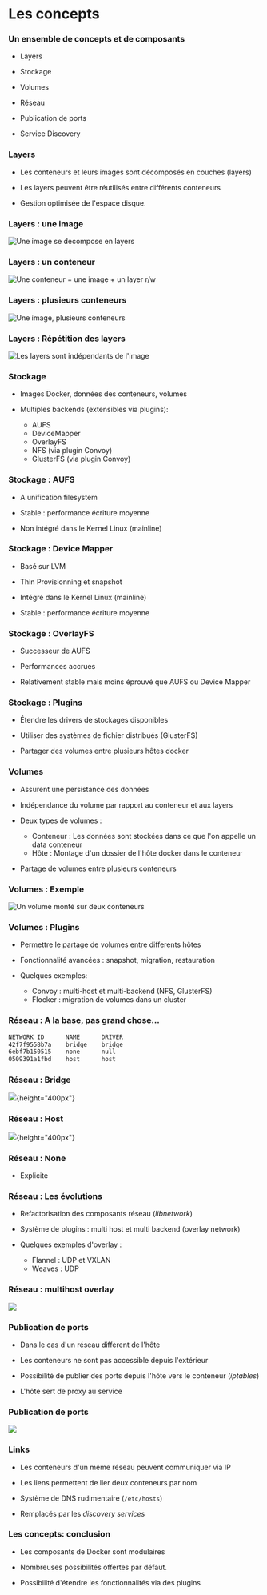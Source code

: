# Les concepts

### Un ensemble de concepts et de composants

- Layers

- Stockage

- Volumes

- Réseau

- Publication de ports

- Service Discovery

### Layers

- Les conteneurs et leurs images sont décomposés en couches (layers)

- Les layers peuvent être réutilisés entre différents conteneurs

- Gestion optimisée de l'espace disque.

### Layers : une image

![Une image se decompose en layers](images/docker/image-layers.jpg)

### Layers : un conteneur

![Une conteneur = une image + un layer r/w](images/docker/container-layers.jpg)

### Layers : plusieurs conteneurs

![Une image, plusieurs conteneurs](images/docker/sharing-layers.jpg)

### Layers : Répétition des layers

![Les layers sont indépendants de l'image](images/docker/saving-space.jpg)

### Stockage

- Images Docker, données des conteneurs, volumes

- Multiples backends (extensibles via plugins):
    - AUFS
    - DeviceMapper
    - OverlayFS
    - NFS (via plugin Convoy)
    - GlusterFS (via plugin Convoy)

### Stockage : AUFS

- A unification filesystem

- Stable : performance écriture moyenne

- Non intégré dans le Kernel Linux (mainline)

### Stockage : Device Mapper

- Basé sur LVM

- Thin Provisionning et snapshot

- Intégré dans le Kernel Linux (mainline)

- Stable : performance écriture moyenne

### Stockage : OverlayFS

- Successeur de AUFS

- Performances accrues

- Relativement stable mais moins éprouvé que AUFS ou Device Mapper

### Stockage : Plugins

- Étendre les drivers de stockages disponibles

- Utiliser des systèmes de fichier distribués (GlusterFS)

- Partager des volumes entre plusieurs hôtes docker

### Volumes

- Assurent une persistance des données

- Indépendance du volume par rapport au conteneur et aux layers

- Deux types de volumes :
    - Conteneur : Les données sont stockées dans ce que l'on appelle un data conteneur
    - Hôte : Montage d'un dossier de l'hôte docker dans le conteneur

- Partage de volumes entre plusieurs conteneurs

### Volumes : Exemple

![Un volume monté sur deux conteneurs](images/docker/shared-volume.jpg)

### Volumes : Plugins

- Permettre le partage de volumes entre differents hôtes

- Fonctionnalité avancées : snapshot, migration, restauration

- Quelques exemples:
    - Convoy : multi-host et multi-backend (NFS, GlusterFS)
    - Flocker : migration de volumes dans un cluster

### Réseau : A la base, pas grand chose...

```bash
NETWORK ID      NAME      DRIVER
42f7f9558b7a    bridge    bridge
6ebf7b150515    none      null
0509391a1fbd    host      host
```

### Réseau : Bridge

![](images/docker/docker-bridge.png){height="400px"}

### Réseau : Host

![](images/docker/docker-hote.png){height="400px"}

### Réseau : None

- Explicite

### Réseau : Les évolutions

- Refactorisation des composants réseau (*libnetwork*)

- Système de plugins : multi host et multi backend (overlay network)

- Quelques exemples d'overlay :
    - Flannel : UDP et VXLAN
    - Weaves : UDP

### Réseau : multihost overlay

![](images/docker/overlay_network.png)

### Publication de ports

- Dans le cas d'un réseau diffèrent de l'hôte

- Les conteneurs ne sont pas accessible depuis l'extérieur

- Possibilité de publier des ports depuis l'hôte vers le conteneur (*iptables*)

- L'hôte sert de proxy au service

### Publication de ports

![](images/docker/network_access.png)

### Links

- Les conteneurs d'un même réseau peuvent communiquer via IP

- Les liens permettent de lier deux conteneurs par nom

- Système de DNS rudimentaire (`/etc/hosts`)

- Remplacés par les *discovery services*

### Les concepts: conclusion

- Les composants de Docker sont modulaires

- Nombreuses possibilités offertes par défaut.

- Possibilité d'étendre les fonctionnalités via des plugins

